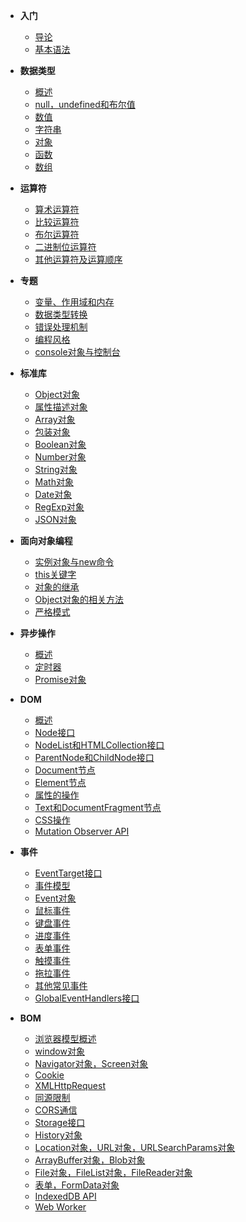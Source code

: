 - **入门**

  - [导论](FrontEnd/JS/导论.md)
  - [基本语法](FrontEnd/JS/基本语法.md)

- **数据类型**

  - [概述](FrontEnd/JS/数据概述.md)
  - [null，undefined和布尔值](FrontEnd/JS/null,undefined和布尔值.md)
  - [数值](FrontEnd/JS/数值.md)
  - [字符串](FrontEnd/JS/字符串.md)
  - [对象](FrontEnd/JS/对象.md)
  - [函数](FrontEnd/JS/函数.md)
  - [数组](FrontEnd/JS/数组.md)

- **运算符**

  - [算术运算符](FrontEnd/JS/算术运算符.md)
  - [比较运算符](FrontEnd/JS/比较运算符.md)
  - [布尔运算符](FrontEnd/JS/布尔运算符.md)
  - [二进制位运算符](FrontEnd/JS/二进制位运算符.md)
  - [其他运算符及运算顺序](FrontEnd/JS/其他运算符及运算顺序.md)

- **专题**

  - [变量、作用域和内存](FrontEnd/JS/变量,作用域和内存.md)
  - [数据类型转换](FrontEnd/JS/数据类型转换.md)
  - [错误处理机制](FrontEnd/JS/错误处理机制.md)
  - [编程风格](FrontEnd/JS/编程风格.md)
  - [console对象与控制台](FrontEnd/JS/console对象与控制台.md)

- **标准库**

  - [Object对象](FrontEnd/JS/Object对象.md)
  - [属性描述对象](FrontEnd/JS/属性描述对象.md)
  - [Array对象](FrontEnd/JS/Array对象.md)
  - [包装对象](FrontEnd/JS/包装对象.md)
  - [Boolean对象](FrontEnd/JS/Boolean对象.md)
  - [Number对象](FrontEnd/JS/Number对象.md)
  - [String对象](FrontEnd/JS/String对象.md)
  - [Math对象](FrontEnd/JS/Math对象.md)
  - [Date对象](FrontEnd/JS/Date对象.md)
  - [RegExp对象](FrontEnd/JS/RegExp对象.md)
  - [JSON对象](FrontEnd/JS/JSON对象.md)

- **面向对象编程**

  - [实例对象与new命令](FrontEnd/JS/实例对象与new命令.md)
  - [this关键字](FrontEnd/JS/this关键字.md)
  - [对象的继承](FrontEnd/JS/对象的继承.md)
  - [Object对象的相关方法](FrontEnd/JS/Object对象的相关方法.md)
  - [严格模式](FrontEnd/JS/严格模式.md)

- **异步操作**

  - [概述](FrontEnd/JS/异步概述.md)
  - [定时器](FrontEnd/JS/定时器.md)
  - [Promise对象](FrontEnd/JS/Promise对象.md)

- **DOM**

  - [概述](FrontEnd/JS/DOM概述.md)
  - [Node接口](FrontEnd/JS/Node接口.md)
  - [NodeList和HTMLCollection接口](FrontEnd/JS/NodeList和HTMLCollection接口.md)
  - [ParentNode和ChildNode接口](FrontEnd/JS/ParentNode和ChildNode接口.md)
  - [Document节点](FrontEnd/JS/Document节点.md)
  - [Element节点](FrontEnd/JS/Element节点.md)
  - [属性的操作](FrontEnd/JS/属性的操作.md)
  - [Text和DocumentFragment节点](FrontEnd/JS/Text和DocumentFragment节点.md)
  - [CSS操作](FrontEnd/JS/CSS操作.md)
  - [Mutation Observer API](FrontEnd/JS/MutationObserverAPI.md)

- **事件**

  - [EventTarget接口](FrontEnd/JS/EventTarget接口.md)
  - [事件模型](FrontEnd/JS/事件模型.md)
  - [Event对象](FrontEnd/JS/Event对象.md)
  - [鼠标事件](FrontEnd/JS/鼠标事件.md)
  - [键盘事件](FrontEnd/JS/键盘事件.md)
  - [进度事件](FrontEnd/JS/进度事件.md)
  - [表单事件](FrontEnd/JS/表单事件.md)
  - [触摸事件](FrontEnd/JS/触摸事件.md)
  - [拖拉事件](FrontEnd/JS/拖拉事件.md)
  - [其他常见事件](FrontEnd/JS/其他常见事件.md)
  - [GlobalEventHandlers接口](FrontEnd/JS/GlobalEventHandlers接口.md)

- **BOM**

  - [浏览器模型概述](FrontEnd/JS/浏览器模型概述.md)
  - [window对象](FrontEnd/JS/window对象.md)
  - [Navigator对象，Screen对象](FrontEnd/JS/Navigator对象,Screen对象.md)
  - [Cookie](FrontEnd/JS/Cookie.md)
  - [XMLHttpRequest](FrontEnd/JS/XMLHttpRequest.md)
  - [同源限制](FrontEnd/JS/同源限制.md)
  - [CORS通信](FrontEnd/JS/CORS通信.md)
  - [Storage接口](FrontEnd/JS/Storage接口.md)
  - [History对象](FrontEnd/JS/History对象.md)
  - [Location对象，URL对象，URLSearchParams对象](FrontEnd/JS/Location对象,URL对象,URLSearchParams对象.md)
  - [ArrayBuffer对象，Blob对象](FrontEnd/JS/ArrayBuffer对象,Blob对象.md)
  - [File对象，FileList对象，FileReader对象](FrontEnd/JS/File对象,FileList对象,FileReader对象.md)
  - [表单，FormData对象](FrontEnd/JS/表单,FormData对象.md)
  - [IndexedDB API](FrontEnd/JS/IndexedDBAPI.md)
  - [Web Worker](FrontEnd/JS/WebWorker.md)